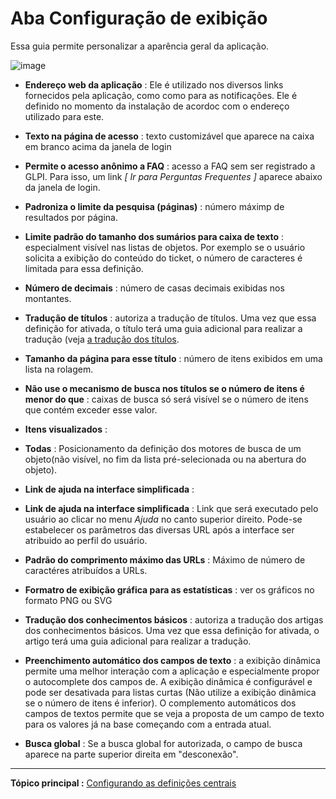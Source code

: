 Aba Configuração de exibição
==============================

Essa guia permite personalizar a aparência geral da aplicação.

![image](docs/image/ConfigGenerale.png)

- **Endereço web da aplicação** : Ele é utilizado nos diversos links fornecidos pela aplicação, como como para as notificações. Ele é definido no momento da instalação de acordoc com o endereço utilizado para este.

- **Texto na página de acesso** : texto customizável que aparece na caixa em branco acima da janela de login

- **Permite o acesso anônimo a FAQ** : acesso a FAQ sem ser registrado a GLPI.
  Para isso, um link *[ Ir para Perguntas Frequentes ]* aparece abaixo da janela de login.

- **Padroniza o limite da pesquisa (páginas)** : número máximp de resultados por página.

- **Limite padrão do tamanho dos sumários para caixa de texto** : especialment visível nas listas de objetos.
  Por exemplo se o usuário solicita a exibição do conteúdo do ticket, o número de caracteres é limitada para essa definição.

- **Número de decimais** : número de casas decimais exibidas nos montantes.

- **Tradução de títulos** : autoriza a tradução de títulos. Uma vez que essa definição for ativada, o título terá uma guia adicional para realizar a tradução (veja [a tradução dos títulos](index.php?pt/08_Modulo_Configuracao/02_Títulos/02_Aba_Traducao.md).

- **Tamanho da página para esse título** : número de itens exibidos em uma lista na rolagem.

- **Não use o mecanismo de busca nos títulos se o número de itens é menor do que** : caixas de busca só será visível se o número de itens que contém exceder esse valor.

- **Itens visualizados** :
- **Todas** :
  Posicionamento da definição dos motores de busca de um objeto(não visível, no fim da lista pré-selecionada ou na abertura do objeto).

- **Link de ajuda na interface simplificada** :
- **Link de ajuda na interface simplificada** : 
  Link que será executado pelo usuário ao clicar no menu *Ajuda* no canto superior direito.
  Pode-se estabelecer os parâmetros das diversas URL após a interface ser atribuido ao perfil do usuário.

- **Padrão do comprimento máximo das URLs** : Máximo de número de caractéres atribuídos a URLs.

- **Formatro de exibição gráfica para as estatísticas** : ver os gráficos no formato  PNG ou SVG

- **Tradução dos conhecimentos básicos** : autoriza a tradução dos artigas dos conhecimentos básicos. Uma vez que essa definição for ativada, o artigo terá uma guia adicional para realizar a tradução.

- **Preenchimento automático dos campos de texto** : a exibição dinâmica permite uma melhor interação com a aplicação e especialmente propor o autocomplete dos campos de. A exibição dinâmica é configurável e pode ser desativada para listas curtas (Não utilize a exibição dinâmica se o número de itens é inferior). O complemento automáticos dos campos de textos permite que se veja a proposta de um campo de texto para os valores já na base começando com a entrada atual.

- **Busca global** : Se a busca global for autorizada, o campo de busca aparece na parte superior direita em "desconexão".

------
**Tópico principal :** [Configurando as definições centrais](index.php?pt/08_Modulo_Configuracao/06_Geral/01_Configurando_as_definicoes_centrais.md)